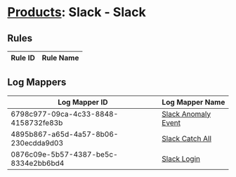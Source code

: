 # [Products](README.md): Slack - Slack

## Rules

|Rule ID|Rule Name|
|----|----|


## Log Mappers

|Log Mapper ID|Log Mapper Name|
|----|----|
|6798c977-09ca-4c33-8848-4158732fe83b|[Slack Anomaly Event](../mappings/6798c977-09ca-4c33-8848-4158732fe83b.md)|
|4895b867-a65d-4a57-8b06-230ecdda9d03|[Slack Catch All](../mappings/4895b867-a65d-4a57-8b06-230ecdda9d03.md)|
|0876c09e-5b57-4387-be5c-8334e2bb6bd4|[Slack Login](../mappings/0876c09e-5b57-4387-be5c-8334e2bb6bd4.md)|


